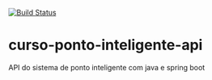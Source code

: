 [![Build Status](https://travis-ci.org/lucianodesenvolvedor/curso-ponto-inteligente-api.svg?branch=master)](https://travis-ci.org/lucianodesenvolvedor/curso-ponto-inteligente-api)

# curso-ponto-inteligente-api

API do sistema de ponto inteligente com java e spring boot
